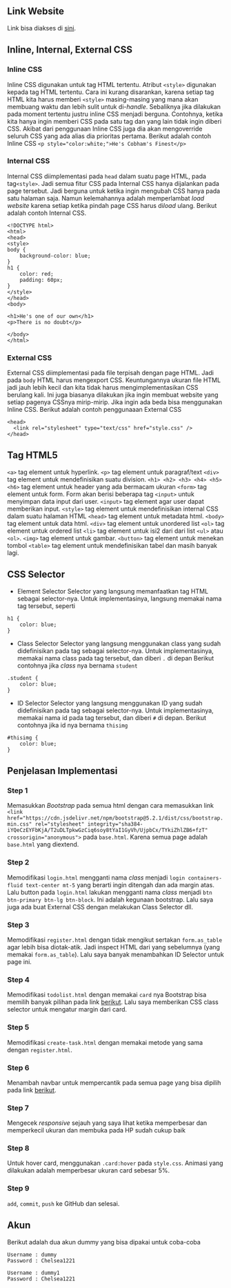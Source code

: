 ## Link Website
Link bisa diakses di [sini](https://tugas-2-pbp-fernando.herokuapp.com/todolist).
## Inline, Internal, External CSS


### Inline CSS
Inline CSS digunakan untuk tag HTML tertentu. Atribut ``<style>`` digunakan kepada tag HTML tertentu. Cara ini kurang disarankan, karena setiap tag HTML kita harus memberi `<style>` masing-masing yang mana akan membuang waktu dan lebih sulit untuk di-*handle*. Sebaliknya jika dilakukan pada moment  tertentu justru inline CSS menjadi berguna. Contohnya, ketika kita hanya ingin memberi CSS pada satu tag dan yang lain tidak ingin diberi CSS. Akibat dari penggunaan Inline CSS juga dia akan mengoverride seluruh CSS yang ada alias dia prioritas pertama.
Berikut adalah contoh Inline CSS
`<p style="color:white;">He's Cobham's Finest</p>`

### Internal CSS
Internal CSS diimplementasi pada `head` dalam suatu page HTML, pada tag`<style>`. Jadi semua fitur CSS pada Internal CSS hanya dijalankan pada page tersebut. Jadi berguna untuk ketika ingin mengubah CSS hanya pada satu halaman saja. Namun kelemahannya adalah memperlambat *load website* karena setiap ketika pindah page CSS harus di*load* ulang.
Berikut adalah contoh Internal CSS.
```
<!DOCTYPE html>
<html>
<head>
<style>
body {
    background-color: blue;
}
h1 {
    color: red;
    padding: 60px;
} 
</style>
</head>
<body>
 
<h1>He's one of our own</h1>
<p>There is no doubt</p>
 
</body>
</html>
```

### External CSS
External CSS diimplementasi pada file terpisah dengan page HTML. Jadi pada `body` HTML harus mengexport CSS. Keuntungannya ukuran file HTML jadi jauh lebih kecil dan kita tidak harus mengimplementasikan CSS berulang kali. Ini juga biasanya dilakukan jika ingin membuat website yang setiap pagenya CSSnya mirip-mirip. Jika ingin ada beda bisa menggunakan Inline CSS.
Berikut adalah contoh penggunaaan External CSS
```
<head>
  <link rel="stylesheet" type="text/css" href="style.css" />
</head>
```

## Tag HTML5

`<a>` tag element untuk hyperlink.
`<p>` tag element untuk paragraf/text
`<div>` tag element untuk mendefinisikan suatu division.
`<h1> <h2> <h3> <h4> <h5> <h6>` tag element untuk header yang ada bermacam ukuran
`<form>` tag element untuk form. Form akan berisi beberapa tag `<input>` untuk menyimpan data input dari user.
`<input>` tag element agar user dapat memberikan input.
`<style>` tag element untuk mendefinisikan internal CSS dalam suatu halaman HTML
`<head>` tag element untuk  metadata html.
`<body>` tag element untuk data html.
`<div>` tag element untuk unordered list
`<ol>` tag element untuk ordered list
`<li>` tag element untuk isi2 dari dari list `<ul>` atau `<ol>`.
`<img>` tag element untuk gambar.
`<button>` tag element untuk menekan tombol
`<table>` tag element untuk mendefinisikan tabel
dan masih banyak lagi.

## CSS Selector

- Element Selector
Selector yang langsung memanfaatkan tag HTML sebagai selector-nya. Untuk implementasinya, langsung memakai nama tag tersebut, seperti
```
h1 {
    color: blue;
}
```

- Class Selector
Selector yang langsung menggunakan class yang sudah didefinisikan pada tag sebagai selector-nya. Untuk implementasinya, memakai nama class pada tag tersebut, dan diberi `.` di depan
Berikut contohnya jika *class* nya bernama `student`
```
.student {
    color: blue;
}
```

- ID Selector
Selector yang langsung menggunakan ID yang sudah didefinisikan pada tag sebagai selector-nya. Untuk implementasinya, memakai nama id pada tag tersebut, dan diberi `#` di depan.
Berikut contohnya jika id nya bernama `thisimg`
```
#thisimg {
    color: blue;
}
```

## Penjelasan Implementasi

### Step 1
Memasukkan *Bootstrap* pada semua html dengan cara memasukkan link `<link href="https://cdn.jsdelivr.net/npm/bootstrap@5.2.1/dist/css/bootstrap.min.css" rel="stylesheet" integrity="sha384-iYQeCzEYFbKjA/T2uDLTpkwGzCiq6soy8tYaI1GyVh/UjpbCx/TYkiZhlZB6+fzT" crossorigin="anonymous">` pada `base.html`. Karena semua page adalah `base.html` yang diextend.

### Step 2
Memodifikasi `login.html` mengganti nama *class* menjadi `login containers-fluid text-center mt-5` yang berarti ingin ditengah dan ada margin atas. Lalu button pada `login.html` lakukan mengganti nama *class* menjadi `btn btn-primary btn-lg btn-block`. Ini adalah kegunaan bootstrap. Lalu saya juga ada buat External CSS dengan melakukan Class Selector dll.

### Step 3
Memodifikasi `register.html` dengan tidak mengikut sertakan `form.as_table` agar lebih bisa diotak-atik. Jadi inspect HTML dari yang sebelumnya (yang memakai `form.as_table`). Lalu saya banyak menambahkan ID Selector untuk page ini.

### Step 4
Memodifikasi `todolist.html` dengan memakai `card` nya Bootstrap bisa memilih banyak pilihan pada link [berikut](https://getbootstrap.com/docs/4.0/components/card/). Lalu saya memberikan CSS class selector untuk mengatur margin dari card.

### Step 5
Memodifikasi `create-task.html` dengan memakai metode yang sama dengan `register.html`.

### Step 6
Menambah navbar untuk mempercantik pada semua page yang bisa dipilih pada link [berikut](https://getbootstrap.com/docs/4.0/components/navbar/).

### Step 7
Mengecek *responsive* sejauh yang saya lihat ketika memperbesar dan memperkecil ukuran dan membuka pada HP sudah cukup baik

### Step 8
Untuk hover card, menggunakan `.card:hover` pada `style.css`. Animasi yang dilakukan adalah memperbesar ukuran card sebesar 5%.

### Step 9
`add`, `commit`, `push` ke GitHub dan selesai.

## Akun

Berikut adalah dua akun dummy yang bisa dipakai untuk coba-coba

```
Username : dummy
Password : Chelsea1221

Username : dummy1
Password : Chelsea1221
```
